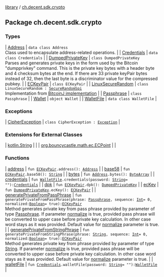 [library](../index.md) / [ch.decent.sdk.crypto](./index.md)

## Package ch.decent.sdk.crypto

### Types

| [Address](-address/index.md) | `data class Address`<br>Class used to encapsulate address-related operations. |
| [Credentials](-credentials/index.md) | `data class Credentials` |
| [DumpedPrivateKey](-dumped-private-key/index.md) | `class DumpedPrivateKey`<br>Parses and generates private keys in the form used by the Bitcoin "dumpprivkey" command. This is the private key bytes with a header byte and 4 checksum bytes at the end. If there are 33 private keyPair bytes instead of 32, then the last byte is a discriminator value for the compressed pubkey. |
| [ECKeyPair](-e-c-key-pair/index.md) | `class ECKeyPair` |
| [LinuxSecureRandom](-linux-secure-random/index.md) | `class LinuxSecureRandom : `[`SecureRandomSpi`](http://docs.oracle.com/javase/6/docs/api/java/security/SecureRandomSpi.html)<br>Implementation from [BitcoinJ implementation](https://github.com/bitcoinj/bitcoinj/blob/master/core/src/main/java/org/bitcoinj/crypto/LinuxSecureRandom.java) |
| [Passphrase](-passphrase/index.md) | `class Passphrase` |
| [Wallet](-wallet/index.md) | `object Wallet` |
| [WalletFile](-wallet-file/index.md) | `data class WalletFile` |

### Exceptions

| [CipherException](-cipher-exception/index.md) | `class CipherException : `[`Exception`](https://kotlinlang.org/api/latest/jvm/stdlib/kotlin/-exception/index.html) |

### Extensions for External Classes

| [kotlin.String](kotlin.-string/index.md) |  |
| [org.bouncycastle.math.ec.ECPoint](org.bouncycastle.math.ec.-e-c-point/index.md) |  |

### Functions

| [address](address.md) | `fun `[`ECKeyPair`](-e-c-key-pair/index.md)`.address(): `[`Address`](-address/index.md) |
| [base58](base58.md) | `fun `[`ECKeyPair`](-e-c-key-pair/index.md)`.base58(): `[`String`](https://kotlinlang.org/api/latest/jvm/stdlib/kotlin/-string/index.html) |
| [bytes](bytes.md) | `fun `[`Address`](-address/index.md)`.bytes(): `[`ByteArray`](https://kotlinlang.org/api/latest/jvm/stdlib/kotlin/-byte-array/index.html) |
| [credentials](credentials.md) | `fun `[`WalletFile`](-wallet-file/index.md)`.credentials(password: `[`String`](https://kotlinlang.org/api/latest/jvm/stdlib/kotlin/-string/index.html)` = ""): `[`Credentials`](-credentials/index.md) |
| [dpk](dpk.md) | `fun `[`ECKeyPair`](-e-c-key-pair/index.md)`.dpk(): `[`DumpedPrivateKey`](-dumped-private-key/index.md) |
| [ecKey](ec-key.md) | `fun `[`DumpedPrivateKey`](-dumped-private-key/index.md)`.ecKey(): `[`ECKeyPair`](-e-c-key-pair/index.md) |
| [generatePrivateFromPassPhrase](generate-private-from-pass-phrase.md) | `fun generatePrivateFromPassPhrase(phrase: `[`Passphrase`](-passphrase/index.md)`, sequence: `[`Int`](https://kotlinlang.org/api/latest/jvm/stdlib/kotlin/-int/index.html)` = 0, normalized: `[`Boolean`](https://kotlinlang.org/api/latest/jvm/stdlib/kotlin/-boolean/index.html)` = true): `[`ECKeyPair`](-e-c-key-pair/index.md)<br>Method generates private key from pass phrase provided by parameter of type [Passphrase](-passphrase/index.md). If parameter [normalize](https://kotlinlang.org/api/latest/jvm/stdlib/kotlin.io/java.io.-file/normalize.html) is true, provided pass phrase will be converted to upper case before private key calculation. In other case word stays as it was provided. Default value for [normalize](https://kotlinlang.org/api/latest/jvm/stdlib/kotlin.io/java.io.-file/normalize.html) parameter is true. |
| [generatePrivateFromStringPhrase](generate-private-from-string-phrase.md) | `fun generatePrivateFromStringPhrase(phrase: `[`String`](https://kotlinlang.org/api/latest/jvm/stdlib/kotlin/-string/index.html)`, sequence: `[`Int`](https://kotlinlang.org/api/latest/jvm/stdlib/kotlin/-int/index.html)` = 0, normalized: `[`Boolean`](https://kotlinlang.org/api/latest/jvm/stdlib/kotlin/-boolean/index.html)` = true): `[`ECKeyPair`](-e-c-key-pair/index.md)<br>Method generates private key from phrase provided by parameter of type [String](https://kotlinlang.org/api/latest/jvm/stdlib/kotlin/-string/index.html). If parameter [normalize](https://kotlinlang.org/api/latest/jvm/stdlib/kotlin.io/java.io.-file/normalize.html) is true, provided pass phrase will be converted to upper case before private key calculation. In other case word stays as it was provided. Default value for [normalize](https://kotlinlang.org/api/latest/jvm/stdlib/kotlin.io/java.io.-file/normalize.html) parameter is true. |
| [walletFile](wallet-file.md) | `fun `[`Credentials`](-credentials/index.md)`.walletFile(password: `[`String`](https://kotlinlang.org/api/latest/jvm/stdlib/kotlin/-string/index.html)` = ""): `[`WalletFile`](-wallet-file/index.md) |

